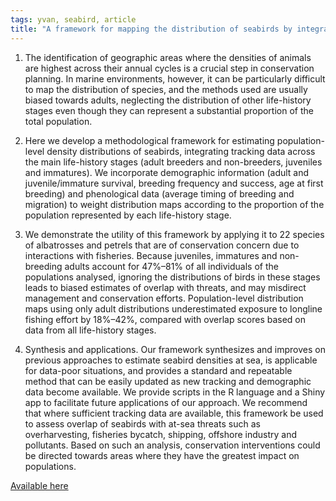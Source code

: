 ```yaml
---
tags: yvan, seabird, article
title: "A framework for mapping the distribution of seabirds by integrating tracking, demography and phenology"
---
```


1. The identification of geographic areas where the densities of animals are highest across 
their annual cycles is a crucial step in conservation planning. In marine environments, 
however, it can be particularly difficult to map the distribution of species, and the methods 
used are usually biased towards adults, neglecting the distribution of other life-history stages 
even though they can represent a substantial proportion of the total population.

2. Here we develop a methodological framework for estimating population-level density distributions 
of seabirds, integrating tracking data across the main life-history stages (adult breeders and non-breeders,
 juveniles and immatures).  We incorporate demographic information (adult and juvenile/immature survival, 
 breeding frequency and success, age at first breeding) and phenological data (average timing of breeding 
 and migration) to weight distribution maps according to the proportion of the population represented by each 
 life-history stage.

3. We demonstrate the utility of this framework by applying it to 22 species of albatrosses and petrels that 
are of conservation concern due to interactions with fisheries. Because juveniles, immatures and non-breeding 
adults account for 47%–81% of all individuals of the populations analysed, ignoring the distributions of birds in 
these stages leads to biased estimates of overlap with threats, and may misdirect management and conservation 
efforts. Population-level distribution maps using only adult distributions underestimated exposure to longline fishing 
effort by 18%–42%, compared with overlap scores based on data from all life-history stages.

4. Synthesis and applications. Our framework synthesizes and improves on previous approaches to estimate 
seabird densities at sea, is applicable for data-poor situations, and provides a standard and repeatable method 
that can be easily updated as new tracking and demographic data become available. We provide scripts in the 
R language and a Shiny app to facilitate future applications of our approach. We recommend that where sufficient 
tracking data are available, this framework be used to assess overlap of seabirds with at-sea threats such as 
overharvesting, fisheries bycatch, shipping, offshore industry and pollutants. Based on such an analysis, conservation 
interventions could be directed towards areas where they have the greatest impact on populations.

 [Available here](https://besjournals.onlinelibrary.wiley.com/doi/full/10.1111/1365-2664.13568)